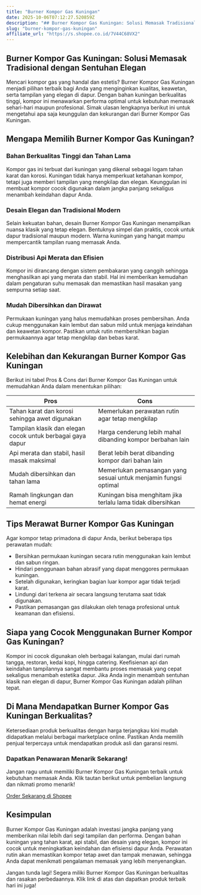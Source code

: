 ```yaml
---
title: "Burner Kompor Gas Kuningan"
date: 2025-10-06T07:12:27.520859Z
description: "## Burner Kompor Gas Kuningan: Solusi Memasak Tradisional dengan Sentuhan Elegan..."
slug: "burner-kompor-gas-kuningan"
affiliate_url: "https://s.shopee.co.id/7V44C68VX2"
---
```

## Burner Kompor Gas Kuningan: Solusi Memasak Tradisional dengan Sentuhan Elegan

Mencari kompor gas yang handal dan estetis? Burner Kompor Gas Kuningan menjadi pilihan terbaik bagi Anda yang menginginkan kualitas, keawetan, serta tampilan yang elegan di dapur. Dengan bahan kuningan berkualitas tinggi, kompor ini menawarkan performa optimal untuk kebutuhan memasak sehari-hari maupun profesional. Simak ulasan lengkapnya berikut ini untuk mengetahui apa saja keunggulan dan kekurangan dari Burner Kompor Gas Kuningan.

## Mengapa Memilih Burner Kompor Gas Kuningan?

### Bahan Berkualitas Tinggi dan Tahan Lama

Kompor gas ini terbuat dari kuningan yang dikenal sebagai logam tahan karat dan korosi. Kuningan tidak hanya memperkuat ketahanan kompor, tetapi juga memberi tampilan yang mengkilap dan elegan. Keunggulan ini membuat kompor cocok digunakan dalam jangka panjang sekaligus menambah keindahan dapur Anda.

### Desain Elegan dan Tradisional Modern

Selain kekuatan bahan, desain Burner Kompor Gas Kuningan menampilkan nuansa klasik yang tetap elegan. Bentuknya simpel dan praktis, cocok untuk dapur tradisional maupun modern. Warna kuningan yang hangat mampu mempercantik tampilan ruang memasak Anda.

### Distribusi Api Merata dan Efisien

Kompor ini dirancang dengan sistem pembakaran yang canggih sehingga menghasilkan api yang merata dan stabil. Hal ini memberikan kemudahan dalam pengaturan suhu memasak dan memastikan hasil masakan yang sempurna setiap saat.

### Mudah Dibersihkan dan Dirawat

Permukaan kuningan yang halus memudahkan proses pembersihan. Anda cukup menggunakan kain lembut dan sabun mild untuk menjaga keindahan dan keawetan kompor. Pastikan untuk rutin membersihkan bagian permukaannya agar tetap mengkilap dan bebas karat.

## Kelebihan dan Kekurangan Burner Kompor Gas Kuningan

Berikut ini tabel Pros & Cons dari Burner Kompor Gas Kuningan untuk memudahkan Anda dalam menentukan pilihan:

| **Pros** | **Cons** |
|------------|------------|
| Tahan karat dan korosi sehingga awet digunakan | Memerlukan perawatan rutin agar tetap mengkilap |
| Tampilan klasik dan elegan cocok untuk berbagai gaya dapur | Harga cenderung lebih mahal dibanding kompor berbahan lain |
| Api merata dan stabil, hasil masak maksimal | Berat lebih berat dibanding kompor dari bahan lain |
| Mudah dibersihkan dan tahan lama | Memerlukan pemasangan yang sesuai untuk menjamin fungsi optimal |
| Ramah lingkungan dan hemat energi | Kuningan bisa menghitam jika terlalu lama tidak dibersihkan |

## Tips Merawat Burner Kompor Gas Kuningan

Agar kompor tetap primadona di dapur Anda, berikut beberapa tips perawatan mudah:

- Bersihkan permukaan kuningan secara rutin menggunakan kain lembut dan sabun ringan.
- Hindari penggunaan bahan abrasif yang dapat menggores permukaan kuningan.
- Setelah digunakan, keringkan bagian luar kompor agar tidak terjadi karat.
- Lindungi dari terkena air secara langsung terutama saat tidak digunakan.
- Pastikan pemasangan gas dilakukan oleh tenaga profesional untuk keamanan dan efisiensi.

## Siapa yang Cocok Menggunakan Burner Kompor Gas Kuningan?

Kompor ini cocok digunakan oleh berbagai kalangan, mulai dari rumah tangga, restoran, kedai kopi, hingga catering. Keefisienan api dan keindahan tampilannya sangat membantu proses memasak yang cepat sekaligus menambah estetika dapur. Jika Anda ingin menambah sentuhan klasik nan elegan di dapur, Burner Kompor Gas Kuningan adalah pilihan tepat.

## Di Mana Mendapatkan Burner Kompor Gas Kuningan Berkualitas?

Ketersediaan produk berkualitas dengan harga terjangkau kini mudah didapatkan melalui berbagai marketplace online. Pastikan Anda memilih penjual terpercaya untuk mendapatkan produk asli dan garansi resmi.

### Dapatkan Penawaran Menarik Sekarang!

Jangan ragu untuk memiliki Burner Kompor Gas Kuningan terbaik untuk kebutuhan memasak Anda. Klik tautan berikut untuk pembelian langsung dan nikmati promo menarik!

[Order Sekarang di Shopee](https://s.shopee.co.id/7V44C68VX2)

## Kesimpulan

Burner Kompor Gas Kuningan adalah investasi jangka panjang yang memberikan nilai lebih dari segi tampilan dan performa. Dengan bahan kuningan yang tahan karat, api stabil, dan desain yang elegan, kompor ini cocok untuk meningkatkan keindahan dan efisiensi dapur Anda. Perawatan rutin akan memastikan kompor tetap awet dan tampak menawan, sehingga Anda dapat menikmati pengalaman memasak yang lebih menyenangkan.

Jangan tunda lagi! Segera miliki Burner Kompor Gas Kuningan berkualitas dan rasakan perbedaannya. Klik link di atas dan dapatkan produk terbaik hari ini juga!